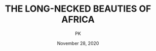 ---
title: THE LONG-NECKED BEAUTIES OF AFRICA
author: PK
date: November 28, 2020
slug: the-long-necked-beauties-of-africa
title_img: https://drive.google.com/uc?export=download&id=1OCIlmAhAcfjfaUg15ED20pTcQtX6CtBs
---